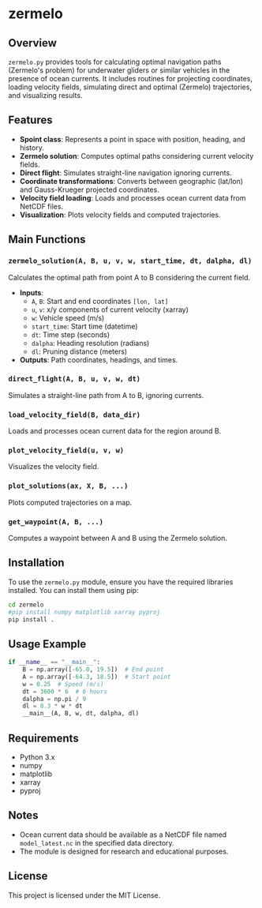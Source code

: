 # zermelo

## Overview

`zermelo.py` provides tools for calculating optimal navigation paths (Zermelo's problem) for underwater gliders or similar vehicles in the presence of ocean currents. It includes routines for projecting coordinates, loading velocity fields, simulating direct and optimal (Zermelo) trajectories, and visualizing results.

## Features

- **Spoint class**: Represents a point in space with position, heading, and history.
- **Zermelo solution**: Computes optimal paths considering current velocity fields.
- **Direct flight**: Simulates straight-line navigation ignoring currents.
- **Coordinate transformations**: Converts between geographic (lat/lon) and Gauss-Krueger projected coordinates.
- **Velocity field loading**: Loads and processes ocean current data from NetCDF files.
- **Visualization**: Plots velocity fields and computed trajectories.

## Main Functions

### `zermelo_solution(A, B, u, v, w, start_time, dt, dalpha, dl)`
Calculates the optimal path from point A to B considering the current field.

- **Inputs**:
  - `A`, `B`: Start and end coordinates `[lon, lat]`
  - `u`, `v`: x/y components of current velocity (xarray)
  - `w`: Vehicle speed (m/s)
  - `start_time`: Start time (datetime)
  - `dt`: Time step (seconds)
  - `dalpha`: Heading resolution (radians)
  - `dl`: Pruning distance (meters)
- **Outputs**: Path coordinates, headings, and times.

### `direct_flight(A, B, u, v, w, dt)`
Simulates a straight-line path from A to B, ignoring currents.

### `load_velocity_field(B, data_dir)`
Loads and processes ocean current data for the region around B.

### `plot_velocity_field(u, v, w)`
Visualizes the velocity field.

### `plot_solutions(ax, X, B, ...)`
Plots computed trajectories on a map.

### `get_waypoint(A, B, ...)`
Computes a waypoint between A and B using the Zermelo solution.

## Installation
To use the `zermelo.py` module, ensure you have the required libraries installed. You can install them using pip:

```bash
cd zermelo
#pip install numpy matplotlib xarray pyproj
pip install .
```

## Usage Example

```python
if __name__ == "__main__":
    B = np.array([-65.0, 19.5])  # End point
    A = np.array([-64.3, 18.5])  # Start point
    w = 0.25  # Speed (m/s)
    dt = 3600 * 6  # 6 hours
    dalpha = np.pi / 9
    dl = 0.3 * w * dt
    __main__(A, B, w, dt, dalpha, dl)
```

## Requirements

- Python 3.x
- numpy
- matplotlib
- xarray
- pyproj

## Notes

- Ocean current data should be available as a NetCDF file named `model_latest.nc` in the specified data directory.
- The module is designed for research and educational purposes.

## License

This project is licensed under the MIT License.
